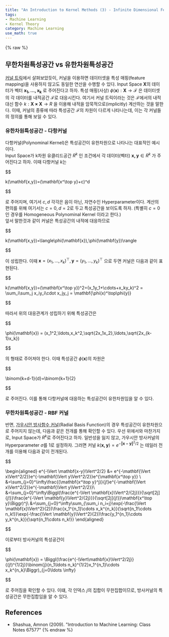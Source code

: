 ```yaml
---
title: "An Introduction to Kernel Methods (3) - Infinite Dimensional Feature Space"
tags:
- Machine Learning
- Kernel Theory
category: Machine Learning
use_math: true
---
```

{% raw %}
## 무한차원특성공간 vs 유한차원특성공간
[커널 트릭](https://ddangchani.github.io/ml/kernel2)에서 살펴보았듯이, 커널을 이용하면 데이터셋을 특성 매핑(feature mapping)을 사용하지 않고도 동일한 연산을 수행할 수 있다. Input Space $\mathbf{X}$의 데이터가 벡터 $\mathbf{x_1,\ldots,x_k}$ 로 주어진다고 하자. 특성 매핑(사상) $\phi(\mathbf{x}):\mathbf{X}\to\mathcal{F}$ 은 데이터셋의 각 데이터를 내적공간 $\mathcal{F}$로 대응시킨다. 여기서 커널 트릭이라는 것은 $\mathcal{F}$에서의 내적 대신 함수 $k:\mathbf{X\times X}\to R$ 을 이용해 내적을 암묵적으로(implicitly) 계산하는 것을 말한다. 이때, 커널의 종류에 따라 특성공간 $\mathcal{F}$의 차원이 다르게 나타나는데, 이는 각 커널들의 정의를 통해 보일 수 있다.   

### 유한차원특성공간 - 다항커널
다항커널(Polynominal Kernel)은 특성공간이 유한차원으로 나타나는 대표적인 예시이다.   
Input Space가 k차원 유클리드공간 $R^k$ 인 조건에서 각 데이터(벡터) $\mathbf{x,y}\in R^k$ 가 주어진다고 하자. 이때 다항커널 $k$는   

$$

k(\mathbf{x,y})=(\mathbf{x^\top y}+c)^d

$$   

로 주어지며, 여기서 $c,d$ 각각은 음이 아닌, 자연수인 Hyperparameter이다. 계산의 편의를 위해 여기서는 $c=0,d=2$로 두고 특성공간을 보이도록 하자. (특별히 $c=0$ 인 경우를 Homogeneous Polynominal Kernel 이라고 한다.)   
앞서 말한것과 같이 커널은 특성공간의 내적에 대응하므로   

$$

k(\mathbf{x,y})=\langle\phi(\mathbf{x}),\phi(\mathbf{y})\rangle

$$    

이 성립한다. 이때 $\mathbf{x}=(x_1,\ldots,x_k)^\top,\mathbf{y}=(y_1,\ldots,y_k)^\top$ 으로 두면 커널은 다음과 같이 표현된다.   

$$

k(\mathbf{x,y})=(\mathbf{x^\top y})^2=(x_1y_1+\cdots+x_ky_k)^2 = \sum_i\sum_j x_iy_i\cdot x_jy_j = \mathbf{\phi(x)^\top\phi(y)}

$$   

따라서 위의 대응관계가 성립하기 위해 특성공간은   

$$

\phi(\mathbf{x}) = (x_1^2,\ldots,x_k^2,\sqrt{2x_1x_2},\ldots,\sqrt{2x_{k-1}x_k})

$$   

의 형태로 주어져야 한다. 이때 특성공간 $\phi(\mathbf{x})$의 차원은   

$$

\binom{k+d-1}{d}=\binom{k+1}{2}

$$

로 주어진다. 이를 통해 다항커널에 대응하는 특성공간이 유한차원임을 알 수 있다.   

### 무한차원특성공간 - RBF 커널
반면, [가우시안 방사함수 커널](https://ddangchani.github.io/ml/kernel1)(Radial Basis Function)의 경우 특성공간이 유한차원으로 주어지지 않는데, 다음과 같은 전개를 통해 확인할 수 있다. 우선 위에서와 마찬가지로, Input Space가 $R^k$로 주어진다고 하자. 일반성을 잃지 않고, 가우시안 방사커널의 Hyperparameter $\sigma$를 1로 설정하자. 그러면 커널 $k(\mathbf{x,y})=e^{-\Vert \mathbf{x-y}\Vert^2/2}$ 는 테일러 전개를 이용해 다음과 같이 전개된다.      

$$

\begin{aligned}
e^{-\Vert \mathbf{x-y}\Vert^2/2} &= e^{-\mathbf{\Vert x\Vert^2/2}}e^{-\mathbf{\Vert y\Vert^2/2}}e^{\mathbf{x^\top y}} \\
&=\sum_{j=0}^\infty\frac{(\mathbf{x^\top y}^j)}{j!}e^{-\mathbf{\Vert x\Vert^2/2}}e^{-\mathbf{\Vert y\Vert^2/2}}\\
&=\sum_{j=0}^\infty\Biggl(\frac{e^{-\Vert \mathbf{x}\Vert^2/{2j}}}{\sqrt[2j]{j!}}\frac{e^{-\Vert \mathbf{y}\Vert^2/{2j}}}{\sqrt[2j]{j!}}\mathbf{x^\top y}\Biggr)^j\\
&=\sum_{j=0}^\infty\sum_{\sum_i n_i=j}\exp(-\frac{\Vert \mathbf{x}\Vert^2}{2})\frac{x_1^{n_1}\cdots x_k^{n_k}}{\sqrt{n_1!\cdots n_k!}}\exp(-\frac{\Vert \mathbf{y}\Vert^2}{2})\frac{y_1^{n_1}\cdots y_k^{n_k}}{\sqrt{n_1!\cdots n_k!}}
\end{aligned}

$$   

이로부터 방사커널의 특성공간이   

$$

\phi(\mathbf{x}) = \Biggl(\frac{e^{-\Vert\mathbf{x}\Vert^2/2j}}{(j!)^{1/2j}}\binom{j}{n_1\ldots n_k}^{1/2}x_1^{n_1}\cdots x_k^{n_k}\Biggr)_{j=0\ldots \infty}

$$   

로 주어짐을 확인할 수 있다. 이떄, 각 인덱스 $j$의 집합이 무한집합이므로, 방사커널의 특성공간은 무한집합임을 알 수 있다. 

## References
- Shashua, Amnon (2009). "Introduction to Machine Learning: Class Notes 67577"
{% endraw %}